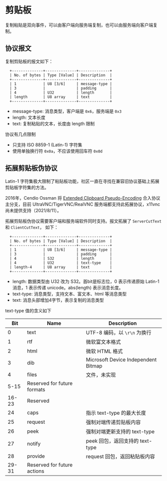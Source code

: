 # 剪贴板

复制粘贴是双向事件，可以由客户端向服务端复制，也可以由服务端向客户端复制。

## 协议报文

复制剪贴板的报文如下：

```
  +--------------+--------------+--------------+
  | No. of bytes | Type [Value] | Description  |
  +--------------+--------------+--------------+
  | 1            | U8 [3/6]     | message-type |
  | 3            |              | padding      |
  | 4            | U32          | length       |
  | length       | U8 array     | text         |
  +--------------+--------------+--------------+
```

- message-type: 消息类型，客户端是 `0x6`，服务端是 `0x3`
- length: 文本长度
- text: 复制粘贴的文本，长度由 length 限制

协议有几点限制

- 只支持 ISO 8859-1 (Latin-1) 字符集
- 使用单独换行符 `0x0a`，不应该使用回车符 `0x0d`

## 拓展剪贴板伪协议

Latin-1 字符集极大限制了粘贴板功能，社区一直在寻找在兼容旧协议基础上拓展剪贴板字符集的方法。

2016年，Cendio Ossman 将 [Extended Clipboard Pseudo-Encoding](https://github.com/rfbproto/rfbproto/commit/08018f655acd52970680b34021159924357efb5d) 合入协议主分支，目前 UltraVNC/TigerVNC/RealVNC 服务端都支持此拓展协议，x11vnc 尚未提供支持（2021/8/11）。

拓展剪贴板伪协议需要客户端和服务端软件同时支持。报文拓展了 `ServerCutText` 和 `ClientCutText`， 如下：

```
  +--------------+--------------+--------------+
  | No. of bytes | Type [Value] | Description  |
  +--------------+--------------+--------------+
  | 1            | U8 [3/6]     | message-type |
  | 3            |              | padding      |
  | 4            | S32          | length       |
  | 4            | U32          | text-type    |
  | length-4     | U8 array     | text         |
  +--------------+--------------+--------------+
```

- length: 数据类型由 U32 改为 S32。首bit是标志位，0 表示传递原始 Latin-1 消息，1 表示传递 unicode。abs(length) 表示消息长度。
- text-type: 消息类型，支持文本、富文本、html 等消息类型
- text: 消息头部增加4字节，表示复制的消息类型

text-type 值的含义如下

| Bit	| Name | Description |
|-|-|---|
| 0	| text | UTF-8 编码，以 `\r\n` 为换行 |
| 1| rtf | 微软富文本格式 |
| 2	| html | 微软 HTML 格式 |
| 3	| dib | Microsoft Device Independent Bitmap |
| 4	| files | 文件，未实现 |
| 5-15| Reserved for future formats |
| 16-23	| Reserved |
| 24	| caps | 指示 text-type 的最大长度 |
| 25	| request | 强制对端传递剪贴板内容 |
| 26	| peek | 强制对端更新支持的 text-type |
| 27	| notify | peek 回包，返回支持的 text-type |
| 28	| provide | request 回包，返回粘贴板内容 |
| 29-31	| Reserved for future actions | |